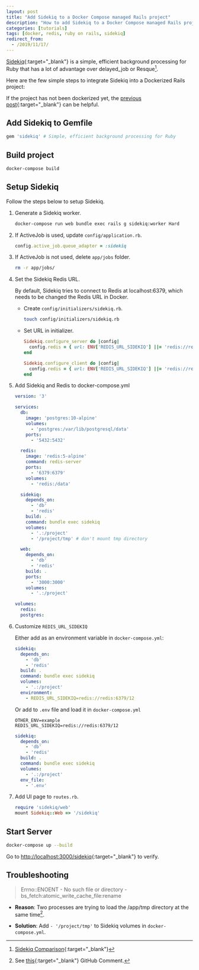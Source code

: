 ```yaml
---
layout: post
title: "Add Sidekiq to a Docker Compose managed Rails project"
description: "How to add Sidekiq to a Docker Compose managed Rails project."
categories: [tutorials]
tags: [docker, redis, ruby on rails, sidekiq]
redirect_from:
  - /2019/11/17/
---
```

[Sidekiq][Sidekiq]{:target="_blank"} is a simple, efficient background processing for Ruby
that has a lot of advantage over delayed_job or Resque[^1].

Here are the few simple steps to integrate Sidekiq into a Dockerized Rails project:

If the project has not been dockerized yet,
the [previous post](/2019/11/09/setup-a-ruby-on-rails-6-api-project-with-docker-compose/){:target="_blank"} can be helpful.

## Add Sidekiq to Gemfile

```ruby
gem 'sidekiq' # Simple, efficient background processing for Ruby
```

## Build project

```bash
docker-compose build
```

## Setup Sidekiq

Follow the steps below to setup Sidekiq.

1. Generate a Sidekiq worker.

   ```bash
   docker-compose run web bundle exec rails g sidekiq:worker Hard
   ```

2. If ActiveJob is used, update `config/application.rb`.

   ```ruby
   config.active_job.queue_adapter = :sidekiq
   ```

3. If ActiveJob is not used, delete `app/jobs` folder.

   ```bash
   rm -r app/jobs/
   ```

4. Set the Sidekiq Redis URL.

    By default, Sidekiq tries to connect to Redis at localhost:6379,
    which needs to be changed the Redis URL in Docker.

    - Create `config/initializers/sidekiq.rb`.

      ```bash
      touch config/initializers/sidekiq.rb
      ```

    - Set URL in initializer.

      ```ruby
      Sidekiq.configure_server do |config|
        config.redis = { url: ENV['REDIS_URL_SIDEKIQ'] ||= 'redis://redis:6379/1' }
      end

      Sidekiq.configure_client do |config|
        config.redis = { url: ENV['REDIS_URL_SIDEKIQ'] ||= 'redis://redis:6379/1' }
      end
      ```

  5. Add Sidekiq and Redis to docker-compose.yml

     ```yaml
     version: '3'

     services:
       db:
         image: 'postgres:10-alpine'
         volumes:
           - 'postgres:/var/lib/postgresql/data'
         ports:
           - '5432:5432'

       redis:
         image: 'redis:5-alpine'
         command: redis-server
         ports:
           - '6379:6379'
         volumes:
           - 'redis:/data'

       sidekiq:
         depends_on:
           - 'db'
           - 'redis'
         build: .
         command: bundle exec sidekiq
         volumes:
           - '.:/project'
           - '/project/tmp' # don't mount tmp directory

       web:
         depends_on:
           - 'db'
           - 'redis'
         build: .
         ports:
           - '3000:3000'
         volumes:
           - '.:/project'

     volumes:
       redis:
       postgres:
     ```

  6. Customize `REDIS_URL_SIDEKIQ`

     Either add as an environment variable in `docker-compose.yml`:

     ```yaml
     sidekiq:
       depends_on:
         - 'db'
         - 'redis'
       build: .
       command: bundle exec sidekiq
       volumes:
         - '.:/project'
       environment:
         - REDIS_URL_SIDEKIQ=redis://redis:6379/12
     ```

     Or add to `.env` file and load it in `docker-compose.yml`

     ```
     OTHER_ENV=example
     REDIS_URL_SIDEKIQ=redis://redis:6379/12
     ```

     ```yaml
     sidekiq:
       depends_on:
         - 'db'
         - 'redis'
       build: .
       command: bundle exec sidekiq
       volumes:
         - '.:/project'
       env_file:
         - '.env'
     ```

  7. Add UI page to `routes.rb`.

     ```ruby
     require 'sidekiq/web'
     mount Sidekiq::Web => '/sidekiq'
     ```

## Start Server

```bash
docker-compose up --build
```

Go to <http://localhost:3000/sidekiq>{:target="_blank"} to verify.

## Troubleshooting

> Errno::ENOENT - No such file or directory - bs_fetch:atomic_write_cache_file:rename

- **Reason**: Two processes are trying to load the /app/tmp directory at the same time[^2].

- **Solution**: Add `- '/project/tmp'` to Sidekiq volumes in `docker-compose.yml`.

[^1]: [Sidekiq Comparison](https://github.com/mperham/sidekiq/wiki/FAQ#how-does-sidekiq-compare-to-resque-or-delayed_job){:target="_blank"}
[^2]: See [this](https://github.com/Shopify/bootsnap/issues/177#issuecomment-491711481){:target="_blank"} GitHub Comment.

[Sidekiq]: https://github.com/mperham/sidekiq